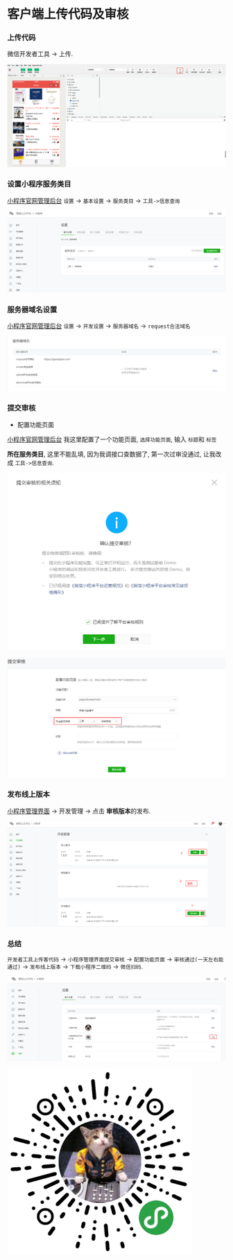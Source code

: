 # 客户端上传代码及审核

### 上传代码

微信开发者工具 -> 上传.

![](./media/weapp-devtools.png)

### 设置小程序服务类目

[小程序官网管理后台](https://mp.weixin.qq.com/wxopen/wacodepage) `设置` -> `基本设置` -> `服务类目` -> `工具->信息查询`

![](./media/setting.png)

### 服务器域名设置

[小程序官网管理后台](https://mp.weixin.qq.com/wxopen/wacodepage) `设置` -> `开发设置` -> `服务器域名` -> `request合法域名`

![](./media/server.png)

### 提交审核

- 配置功能页面

[小程序官网管理后台](https://mp.weixin.qq.com/wxopen/wacodepage) 我这里配置了一个功能页面, `选择功能页面`, 输入 `标题`和 `标签`

**所在服务类目**, 这里不能乱填, 因为我调接口查数据了, 第一次过审没通过, 让我改成 `工具->信息查询`.

![](./media/webapp-publish-confirm.png)

![](./media/weapp-publish-submit.png)

### 发布线上版本

[小程序管理界面](https://mp.weixin.qq.com/wxopen/wacodepage)  -> 开发管理 -> 点击 **审核版本**的发布.

![](./media/webapp-publish.png)

### 总结

`开发者工具上传客代码` -> `小程序管理界面提交审核` -> `配置功能页面` -> `审核通过(一天左右能通过)` -> `发布线上版本` -> `下载小程序二维码` -> `微信扫码`.

![](./media/download.png)

![](./media/books.png)